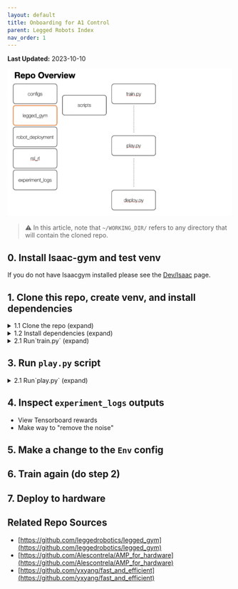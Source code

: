 ```yaml
---
layout: default
title: Onboarding for A1 Control
parent: Legged Robots Index
nav_order: 1
---
```

**Last Updated:** 2023-10-10  

![overview](/assets/imgs/a1_repo/repo_overview.png?raw=true)

> ⚠️ In this article, note that `~/WORKING_DIR/` refers to any directory that will contain the cloned repo.

## 0. Install Isaac-gym and test venv

If you do not have Isaacgym installed please see the [Dev/Isaac](../Development/Isaac#isaac-gym) page.

## 1.  Clone this repo, create venv, and install dependencies


<details markdown="block">
<summary> 1.1 Clone the repo (expand) </summary>
```bash
cd ~/WORKING_DIR/
git clone https://github.com/UWRobotLearning/ground_control_base
```
</details>


<details markdown="block">
<summary> 1.2 Install dependencies (expand) </summary>
```bash
conda create -n a1 python==3.8
conda activate a1
conda install pytorch torchvision torchaudio pytorch-cuda=11.8 -c pytorch -c nvidia

cd ground_control_base
pip install -e .
```
</details>

> ⚠️️ Need to add these dependencies (or remove them totally)
- noise
- scikit-learn
- tqdm


## 2. Run `train.py` script

This runs the base training loop with sane defaults. It utilizes hydra for:
1. More powerful config interpolation / composition
2. Parallelized experiment dispatch
3. Plug-in to hyperparam search like Optuna, Ax, Nevergrad...

Note that this code can be run without hydra, and it is helpful to note that clean code creates a clear barrier between "config-logic" and machinery. This maintains a clear decoupling which allows your contributions to be "evergreen" rather than ad-hoc.

> See [Config Management](./config_management) for a more detailed discussion of this concept.

<details markdown="block">
<summary> 2.0 Examine the `train_nohydra.py` (expand) </summary>
```bash
vim train_nohydra.py
```
This will produce outputs in `experiment_logs` which contain:
> Insert image of 

</details>

<details markdown="block">
<summary> 2.1 Run`train.py` (expand) </summary>
```bash
cd ~/WORKING_DIR
python ground_control/leggedgym/scripts/train.py
```
This will produce outputs in `experiment_logs` which contain:
> Insert image here 

</details>

## 3. Run `play.py` script

<details markdown="block">
<summary> 2.1 Run`play.py` (expand) </summary>
```bash
cd ~/WORKING_DIR
python ground_control/leggedgym/scripts/play.py
```
This will produce outputs in `experiment_logs` which contain:
> Insert image here 

</details>

## 4. Inspect `experiment_logs` outputs
- View Tensorboard rewards
- Make way to "remove the noise"

## 5. Make a change to the `Env` config

## 6. Train again (do step 2)

## 7. Deploy to hardware


## Related Repo Sources
- [https://github.com/leggedrobotics/legged_gym](https://github.com/leggedrobotics/legged_gym)
- [https://github.com/Alescontrela/AMP_for_hardware](https://github.com/Alescontrela/AMP_for_hardware)
- [https://github.com/yxyang/fast_and_efficient](https://github.com/yxyang/fast_and_efficient)


